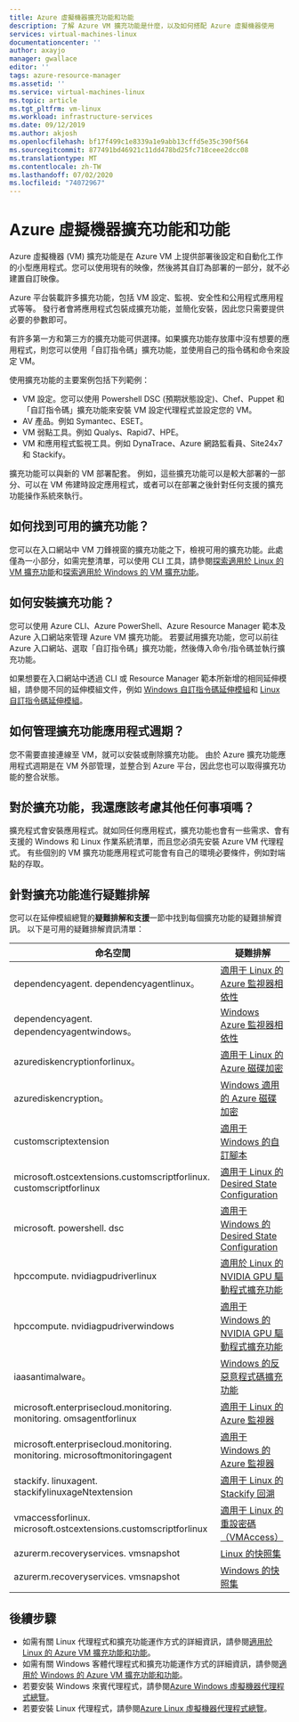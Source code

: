 ```yaml
---
title: Azure 虛擬機器擴充功能和功能
description: 了解 Azure VM 擴充功能是什麼，以及如何搭配 Azure 虛擬機器使用
services: virtual-machines-linux
documentationcenter: ''
author: axayjo
manager: gwallace
editor: ''
tags: azure-resource-manager
ms.assetid: ''
ms.service: virtual-machines-linux
ms.topic: article
ms.tgt_pltfrm: vm-linux
ms.workload: infrastructure-services
ms.date: 09/12/2019
ms.author: akjosh
ms.openlocfilehash: bf17f499c1e8339a1e9abb13cffd5e35c390f564
ms.sourcegitcommit: 877491bd46921c11dd478bd25fc718ceee2dcc08
ms.translationtype: MT
ms.contentlocale: zh-TW
ms.lasthandoff: 07/02/2020
ms.locfileid: "74072967"
---
```

# <a name="azure-virtual-machine-extensions-and-features"></a>Azure 虛擬機器擴充功能和功能
Azure 虛擬機器 (VM) 擴充功能是在 Azure VM 上提供部署後設定和自動化工作的小型應用程式。您可以使用現有的映像，然後將其自訂為部署的一部分，就不必建置自訂映像。

Azure 平台裝載許多擴充功能，包括 VM 設定、監視、安全性和公用程式應用程式等等。 發行者會將應用程式包裝成擴充功能，並簡化安裝，因此您只需要提供必要的參數即可。 

 有許多第一方和第三方的擴充功能可供選擇。如果擴充功能存放庫中沒有想要的應用程式，則您可以使用「自訂指令碼」擴充功能，並使用自己的指令碼和命令來設定 VM。

使用擴充功能的主要案例包括下列範例：
* VM 設定。您可以使用 Powershell DSC (預期狀態設定)、Chef、Puppet 和「自訂指令碼」擴充功能來安裝 VM 設定代理程式並設定您的 VM。 
* AV 產品。例如 Symantec、ESET。
* VM 弱點工具。例如 Qualys、Rapid7、HPE。
* VM 和應用程式監視工具。例如 DynaTrace、Azure 網路監看員、Site24x7 和 Stackify。

擴充功能可以與新的 VM 部署配套。 例如，這些擴充功能可以是較大部署的一部分、可以在 VM 佈建時設定應用程式，或者可以在部署之後針對任何支援的擴充功能操作系統來執行。

## <a name="how-can-i-find-what-extensions-are-available"></a>如何找到可用的擴充功能？
您可以在入口網站中 VM 刀鋒視窗的擴充功能之下，檢視可用的擴充功能。此處僅為一小部分，如需完整清單，可以使用 CLI 工具，請參閱[探索適用於 Linux 的 VM 擴充功能](features-linux.md)和[探索適用於 Windows 的 VM 擴充功能](features-windows.md)。

## <a name="how-can-i-install-an-extension"></a>如何安裝擴充功能？
您可以使用 Azure CLI、Azure PowerShell、Azure Resource Manager 範本及 Azure 入口網站來管理 Azure VM 擴充功能。 若要試用擴充功能，您可以前往 Azure 入口網站、選取「自訂指令碼」擴充功能，然後傳入命令/指令碼並執行擴充功能。

如果想要在入口網站中透過 CLI 或 Resource Manager 範本所新增的相同延伸模組，請參閱不同的延伸模組文件，例如 [Windows 自訂指令碼延伸模組](custom-script-windows.md)和 [Linux 自訂指令碼延伸模組](custom-script-linux.md)。

## <a name="how-do-i-manage-extension-application-lifecycle"></a>如何管理擴充功能應用程式週期？
您不需要直接連線至 VM，就可以安裝或刪除擴充功能。 由於 Azure 擴充功能應用程式週期是在 VM 外部管理，並整合到 Azure 平台，因此您也可以取得擴充功能的整合狀態。

## <a name="anything-else-i-should-be-thinking-about-for-extensions"></a>對於擴充功能，我還應該考慮其他任何事項嗎？
擴充程式會安裝應用程式。就如同任何應用程式，擴充功能也會有一些需求、會有支援的 Windows 和 Linux 作業系統清單，而且您必須先安裝 Azure VM 代理程式。 有些個別的 VM 擴充功能應用程式可能會有自己的環境必要條件，例如對端點的存取。

## <a name="troubleshoot-extensions"></a>針對擴充功能進行疑難排解

您可以在延伸模組總覽的**疑難排解和支援**一節中找到每個擴充功能的疑難排解資訊。 以下是可用的疑難排解資訊清單：

| 命名空間 | 疑難排解 |
|-----------|-----------------|
| dependencyagent. dependencyagentlinux。 | [適用于 Linux 的 Azure 監視器相依性](agent-dependency-linux.md#troubleshoot-and-support) |
| dependencyagent. dependencyagentwindows。 | [Windows Azure 監視器相依性](agent-dependency-windows.md#troubleshoot-and-support) |
| azurediskencryptionforlinux。 | [適用于 Linux 的 Azure 磁碟加密](azure-disk-enc-linux.md#troubleshoot-and-support) |
| azurediskencryption。 | [Windows 適用的 Azure 磁碟加密](azure-disk-enc-windows.md#troubleshoot-and-support) |
| customscriptextension | [適用于 Windows 的自訂腳本](custom-script-windows.md#troubleshoot-and-support) |
| microsoft.ostcextensions.customscriptforlinux. customscriptforlinux | [適用于 Linux 的 Desired State Configuration](dsc-linux.md#troubleshoot-and-support) |
| microsoft. powershell. dsc | [適用于 Windows 的 Desired State Configuration](dsc-windows.md#troubleshoot-and-support) |
| hpccompute. nvidiagpudriverlinux | [適用於 Linux 的 NVIDIA GPU 驅動程式擴充功能](hpccompute-gpu-linux.md#troubleshoot-and-support) |
| hpccompute. nvidiagpudriverwindows | [適用于 Windows 的 NVIDIA GPU 驅動程式擴充功能](hpccompute-gpu-windows.md#troubleshoot-and-support) |
| iaasantimalware。 | [Windows 的反惡意程式碼擴充功能](iaas-antimalware-windows.md#troubleshoot-and-support) |
| microsoft.enterprisecloud.monitoring. monitoring. omsagentforlinux | [適用于 Linux 的 Azure 監視器](oms-linux.md#troubleshoot-and-support)
| microsoft.enterprisecloud.monitoring. monitoring. microsoftmonitoringagent | [適用于 Windows 的 Azure 監視器](oms-windows.md#troubleshoot-and-support) |
| stackify. linuxagent. stackifylinuxageNtextension | [適用于 Linux 的 Stackify 回溯](stackify-retrace-linux.md#troubleshoot-and-support) |
| vmaccessforlinux. microsoft.ostcextensions.customscriptforlinux | [適用于 Linux 的重設密碼（VMAccess）](vmaccess.md#troubleshoot-and-support) |
| azurerm.recoveryservices. vmsnapshot | [Linux 的快照集](vmsnapshot-linux.md#troubleshoot-and-support) |
| azurerm.recoveryservices. vmsnapshot | [Windows 的快照集](vmsnapshot-windows.md#troubleshoot-and-support) |


## <a name="next-steps"></a>後續步驟
* 如需有關 Linux 代理程式和擴充功能運作方式的詳細資訊，請參閱[適用於 Linux 的 Azure VM 擴充功能和功能](features-linux.md)。
* 如需有關 Windows 客體代理程式和擴充功能運作方式的詳細資訊，請參閱[適用於 Windows 的 Azure VM 擴充功能和功能](features-windows.md)。  
* 若要安裝 Windows 來賓代理程式，請參閱[Azure Windows 虛擬機器代理程式總覽](agent-windows.md)。  
* 若要安裝 Linux 代理程式，請參閱[Azure Linux 虛擬機器代理程式總覽](agent-linux.md)。  

